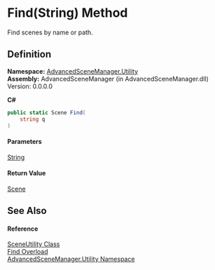 # Find(String) Method

Find scenes by name or path.

## Definition

**Namespace:** [AdvancedSceneManager.Utility](N_AdvancedSceneManager_Utility.md)\
**Assembly:** AdvancedSceneManager (in AdvancedSceneManager.dll) Version: 0.0.0.0

**C#**

```c#
public static Scene Find(
	string q
)
```

#### Parameters

&#x20; [String](https://learn.microsoft.com/dotnet/api/system.string)&#x20;

#### Return Value

[Scene](T_AdvancedSceneManager_Models_Scene.md)

## See Also

#### Reference

[SceneUtility Class](T_AdvancedSceneManager_Utility_SceneUtility.md)\
[Find Overload](Overload_AdvancedSceneManager_Utility_SceneUtility_Find.md)\
[AdvancedSceneManager.Utility Namespace](N_AdvancedSceneManager_Utility.md)
